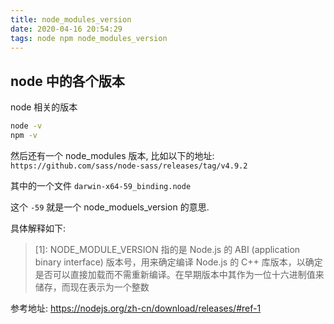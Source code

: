 ```yaml
---
title: node_modules_version
date: 2020-04-16 20:54:29
tags: node npm node_modules_version
---
```


## node 中的各个版本

node 相关的版本

```sh
node -v
npm -v
```

然后还有一个 node_modules 版本,
比如以下的地址: `https://github.com/sass/node-sass/releases/tag/v4.9.2`

其中的一个文件  `darwin-x64-59_binding.node`

这个 `-59` 就是一个 node_moduels_version 的意思.

具体解释如下:

> [1]: NODE_MODULE_VERSION 指的是 Node.js 的 ABI (application binary interface) 版本号，用来确定编译 Node.js 的 C++ 库版本，以确定是否可以直接加载而不需重新编译。在早期版本中其作为一位十六进制值来储存，而现在表示为一个整数

参考地址: https://nodejs.org/zh-cn/download/releases/#ref-1
